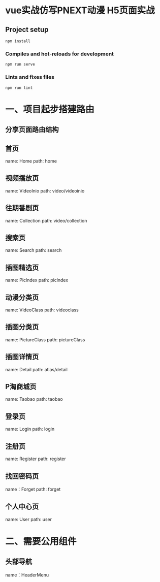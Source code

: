 # vue实战仿写PNEXT动漫 H5页面实战

## Project setup
```
npm install
```

### Compiles and hot-reloads for development
```
npm run serve
```

### Lints and fixes files
```
npm run lint
```

# 一、项目起步搭建路由
## 分享页面路由结构
## 首页
name: Home
path: home

## 视频播放页
name: VideoInio
path: video/videoinio

## 往期番剧页
name: Collection
path: video/collection

## 搜索页
name: Search
path: search

## 插图精选页
name: Piclndex
path: piclndex

## 动漫分类页
name: VideoClass
path: videoclass

## 插图分类页
name: PictureClass
path: pictureClass

## 插图详情页
name: Detail
path: atlas/detail

## P淘商城页
name: Taobao
path: taobao

##  登录页
name: Login
path: login

## 注册页
name: Register
path: register
## 找回密码页
name：Forget
path: forget

## 个人中心页
name: User
path: user
# 二、需要公用组件
## 头部导航
name：HeaderMenu
